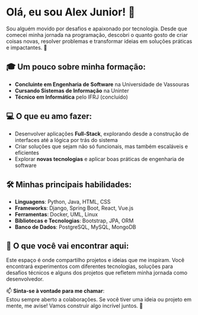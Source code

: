 # Olá, eu sou Alex Junior! 👋

Sou alguém movido por desafios e apaixonado por tecnologia. Desde que comecei minha jornada na programação, descobri o quanto gosto de criar coisas novas, resolver problemas e transformar ideias em soluções práticas e impactantes. 🚀  

## 🎓 Um pouco sobre minha formação:
- **Concluinte em Engenharia de Software** na Universidade de Vassouras  
- **Cursando Sistemas de Informação** na Uninter  
- **Técnico em Informática** pelo IFRJ (concluído)  

## 💻 O que eu amo fazer:
- Desenvolver aplicações **Full-Stack**, explorando desde a construção de interfaces até a lógica por trás do sistema  
- Criar soluções que sejam não só funcionais, mas também escaláveis e eficientes  
- Explorar **novas tecnologias** e aplicar boas práticas de engenharia de software  

## 🛠️ Minhas principais habilidades:
- **Linguagens**: Python, Java, HTML, CSS  
- **Frameworks**: Django, Spring Boot, React, Vue.js  
- **Ferramentas**: Docker, UML, Linux  
- **Bibliotecas e Tecnologias**: Bootstrap, JPA, ORM  
- **Banco de Dados**: PostgreSQL, MySQL, MongoDB  

## 🚀 O que você vai encontrar aqui:
Este espaço é onde compartilho projetos e ideias que me inspiram. Você encontrará experimentos com diferentes tecnologias, soluções para desafios técnicos e alguns dos projetos que refletem minha jornada como desenvolvedor.  

📫 **Sinta-se à vontade para me chamar**:  
Estou sempre aberto a colaborações. Se você tiver uma ideia ou projeto em mente, me avise! Vamos construir algo incrível juntos. 🤝  
